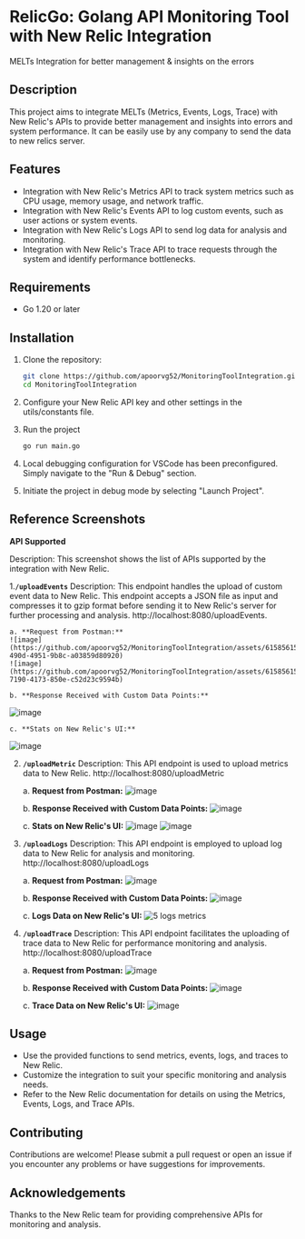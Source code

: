 # RelicGo: Golang API Monitoring Tool with New Relic Integration
MELTs Integration for better management &amp; insights on the errors

## Description
This project aims to integrate MELTs (Metrics, Events, Logs, Trace) with New Relic's APIs to provide better management and insights into errors and system performance. It can be easily use by any company to send the data to new relics server.

## Features
- Integration with New Relic's Metrics API to track system metrics such as CPU usage, memory usage, and network traffic.
- Integration with New Relic's Events API to log custom events, such as user actions or system events.
- Integration with New Relic's Logs API to send log data for analysis and monitoring.
- Integration with New Relic's Trace API to trace requests through the system and identify performance bottlenecks.

## Requirements
- Go 1.20 or later

## Installation
1. Clone the repository:
   ```bash
   git clone https://github.com/apoorvg52/MonitoringToolIntegration.git
   cd MonitoringToolIntegration

2. Configure your New Relic API key and other settings in the utils/constants file.
3. Run the project
    ```bash
    go run main.go  
4. Local debugging configuration for VSCode has been preconfigured. Simply navigate to the "Run & Debug" section.

5. Initiate the project in debug mode by selecting "Launch Project".

   
## Reference Screenshots
**API Supported**

Description: This screenshot shows the list of APIs supported by the integration with New Relic.


1.**`/uploadEvents`**
   Description: This endpoint handles the upload of custom event data to New Relic. This endpoint accepts a JSON file as input and compresses it to gzip format before sending it to New Relic's server for further processing and analysis.
   http://localhost:8080/uploadEvents.
   
    a. **Request from Postman:**
    ![image](https://github.com/apoorvg52/MonitoringToolIntegration/assets/61585615/b46b1057-490d-4951-9b8c-a03859d80920)
    ![image](https://github.com/apoorvg52/MonitoringToolIntegration/assets/61585615/d23f4e44-7190-4173-850e-c52d23c9594b)

    b. **Response Received with Custom Data Points:**
   ![image](https://github.com/apoorvg52/MonitoringToolIntegration/assets/61585615/02f23cb5-f703-44b0-a032-0ee48acde057)

    c. **Stats on New Relic's UI:**
![image](https://github.com/apoorvg52/MonitoringToolIntegration/assets/61585615/375e9661-ba73-413e-b4fa-f2fe2c6abba6)
    
    



2. **`/uploadMetric`**
   Description: This API endpoint is used to upload metrics data to New Relic.
   http://localhost:8080/uploadMetric

    a. **Request from Postman:**
   ![image](https://github.com/apoorvg52/MonitoringToolIntegration/assets/61585615/06538b82-d00d-47c3-8a2e-5c79d657bb5e)

    b. **Response Received with Custom Data Points:**
   ![image](https://github.com/apoorvg52/MonitoringToolIntegration/assets/61585615/a802c0f0-60ef-450e-8532-51f130cb7cd0)

    c. **Stats on New Relic's UI:**
   ![image](https://github.com/apoorvg52/MonitoringToolIntegration/assets/61585615/53078968-18bd-4667-8bb9-1c4c18fc83e0)
   ![image](https://github.com/apoorvg52/MonitoringToolIntegration/assets/61585615/c5585f04-868f-4b55-afab-98505bee5aec)


   
3. **`/uploadLogs`**
   Description: This API endpoint is employed to upload log data to New Relic for analysis and monitoring.
   http://localhost:8080/uploadLogs

    a. **Request from Postman:**
   ![image](https://github.com/apoorvg52/MonitoringToolIntegration/assets/61585615/bd05401c-29b4-416f-a8aa-0f62853d2caf)

    b. **Response Received with Custom Data Points:**
   ![image](https://github.com/apoorvg52/MonitoringToolIntegration/assets/61585615/cad8bfe3-b576-407c-9e3f-d28f3ece0fca)

    c. **Logs Data on New Relic's UI:**
   ![5 logs   metrics](https://github.com/apoorvg52/MonitoringToolIntegration/assets/61585615/ccad0f4c-215f-44b2-be02-38734d30ba78)


4. **`/uploadTrace`**
   Description: This API endpoint facilitates the uploading of trace data to New Relic for performance monitoring and analysis.
   http://localhost:8080/uploadTrace

    a. **Request from Postman:**
   ![image](https://github.com/apoorvg52/MonitoringToolIntegration/assets/61585615/5b4f0bc4-f93e-4661-8efa-791b431313f3)

    b. **Response Received with Custom Data Points:**
   ![image](https://github.com/apoorvg52/MonitoringToolIntegration/assets/61585615/e0c307e5-3c63-442c-a26a-4d5edbbfcd32)

    c. **Trace Data on New Relic's UI:**
   ![image](https://github.com/apoorvg52/MonitoringToolIntegration/assets/61585615/d3b99519-ed35-43c4-92cc-4be19aa31e64)

   
## Usage
- Use the provided functions to send metrics, events, logs, and traces to New Relic.
- Customize the integration to suit your specific monitoring and analysis needs.
- Refer to the New Relic documentation for details on using the Metrics, Events, Logs, and Trace APIs.

## Contributing
Contributions are welcome! Please submit a pull request or open an issue if you encounter any problems or have suggestions for improvements.

## Acknowledgements
Thanks to the New Relic team for providing comprehensive APIs for monitoring and analysis.
